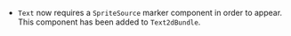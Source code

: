 - `Text` now requires a `SpriteSource` marker component in order to appear. This component has been added to `Text2dBundle`.
